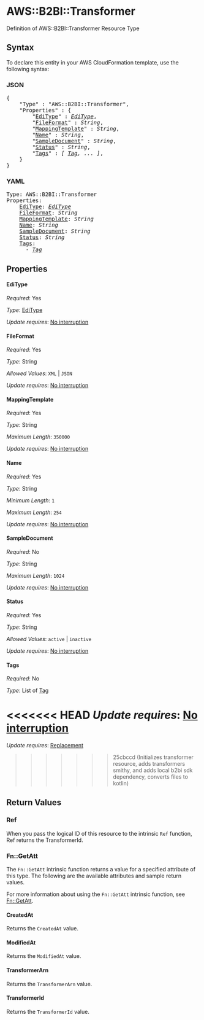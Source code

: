 # AWS::B2BI::Transformer

Definition of AWS::B2BI::Transformer Resource Type

## Syntax

To declare this entity in your AWS CloudFormation template, use the following syntax:

### JSON

<pre>
{
    "Type" : "AWS::B2BI::Transformer",
    "Properties" : {
        "<a href="#editype" title="EdiType">EdiType</a>" : <i><a href="editype.md">EdiType</a></i>,
        "<a href="#fileformat" title="FileFormat">FileFormat</a>" : <i>String</i>,
        "<a href="#mappingtemplate" title="MappingTemplate">MappingTemplate</a>" : <i>String</i>,
        "<a href="#name" title="Name">Name</a>" : <i>String</i>,
        "<a href="#sampledocument" title="SampleDocument">SampleDocument</a>" : <i>String</i>,
        "<a href="#status" title="Status">Status</a>" : <i>String</i>,
        "<a href="#tags" title="Tags">Tags</a>" : <i>[ <a href="tag.md">Tag</a>, ... ]</i>,
    }
}
</pre>

### YAML

<pre>
Type: AWS::B2BI::Transformer
Properties:
    <a href="#editype" title="EdiType">EdiType</a>: <i><a href="editype.md">EdiType</a></i>
    <a href="#fileformat" title="FileFormat">FileFormat</a>: <i>String</i>
    <a href="#mappingtemplate" title="MappingTemplate">MappingTemplate</a>: <i>String</i>
    <a href="#name" title="Name">Name</a>: <i>String</i>
    <a href="#sampledocument" title="SampleDocument">SampleDocument</a>: <i>String</i>
    <a href="#status" title="Status">Status</a>: <i>String</i>
    <a href="#tags" title="Tags">Tags</a>: <i>
      - <a href="tag.md">Tag</a></i>
</pre>

## Properties

#### EdiType

_Required_: Yes

_Type_: <a href="editype.md">EdiType</a>

_Update requires_: [No interruption](https://docs.aws.amazon.com/AWSCloudFormation/latest/UserGuide/using-cfn-updating-stacks-update-behaviors.html#update-no-interrupt)

#### FileFormat

_Required_: Yes

_Type_: String

_Allowed Values_: <code>XML</code> | <code>JSON</code>

_Update requires_: [No interruption](https://docs.aws.amazon.com/AWSCloudFormation/latest/UserGuide/using-cfn-updating-stacks-update-behaviors.html#update-no-interrupt)

#### MappingTemplate

_Required_: Yes

_Type_: String

_Maximum Length_: <code>350000</code>

_Update requires_: [No interruption](https://docs.aws.amazon.com/AWSCloudFormation/latest/UserGuide/using-cfn-updating-stacks-update-behaviors.html#update-no-interrupt)

#### Name

_Required_: Yes

_Type_: String

_Minimum Length_: <code>1</code>

_Maximum Length_: <code>254</code>

_Update requires_: [No interruption](https://docs.aws.amazon.com/AWSCloudFormation/latest/UserGuide/using-cfn-updating-stacks-update-behaviors.html#update-no-interrupt)

#### SampleDocument

_Required_: No

_Type_: String

_Maximum Length_: <code>1024</code>

_Update requires_: [No interruption](https://docs.aws.amazon.com/AWSCloudFormation/latest/UserGuide/using-cfn-updating-stacks-update-behaviors.html#update-no-interrupt)

#### Status

_Required_: Yes

_Type_: String

_Allowed Values_: <code>active</code> | <code>inactive</code>

_Update requires_: [No interruption](https://docs.aws.amazon.com/AWSCloudFormation/latest/UserGuide/using-cfn-updating-stacks-update-behaviors.html#update-no-interrupt)

#### Tags

_Required_: No

_Type_: List of <a href="tag.md">Tag</a>

<<<<<<< HEAD
_Update requires_: [No interruption](https://docs.aws.amazon.com/AWSCloudFormation/latest/UserGuide/using-cfn-updating-stacks-update-behaviors.html#update-no-interrupt)
=======
_Update requires_: [Replacement](https://docs.aws.amazon.com/AWSCloudFormation/latest/UserGuide/using-cfn-updating-stacks-update-behaviors.html#update-replacement)
>>>>>>> 25cbccd (Initializes transformer resource, adds transformers smithy, and adds local b2bi sdk dependency, converts files to kotlin)

## Return Values

### Ref

When you pass the logical ID of this resource to the intrinsic `Ref` function, Ref returns the TransformerId.

### Fn::GetAtt

The `Fn::GetAtt` intrinsic function returns a value for a specified attribute of this type. The following are the available attributes and sample return values.

For more information about using the `Fn::GetAtt` intrinsic function, see [Fn::GetAtt](https://docs.aws.amazon.com/AWSCloudFormation/latest/UserGuide/intrinsic-function-reference-getatt.html).

#### CreatedAt

Returns the <code>CreatedAt</code> value.

#### ModifiedAt

Returns the <code>ModifiedAt</code> value.

#### TransformerArn

Returns the <code>TransformerArn</code> value.

#### TransformerId

Returns the <code>TransformerId</code> value.

